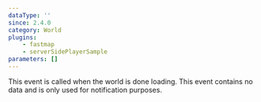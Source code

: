 ```yaml
---
dataType: ''
since: 2.4.0
category: World
plugins:
    - fastmap
    - serverSidePlayerSample
parameters: []
---
```


This event is called when the world is done loading. This event contains no data and is only used for notification purposes.
